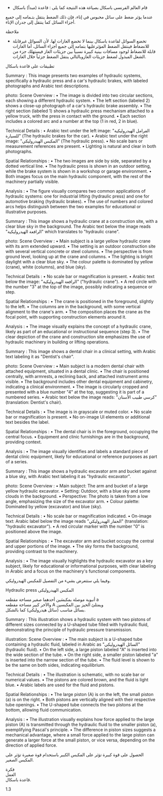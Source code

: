 * قام العالم الفرنسى باسكال بصياغة هذه النتيجة كما يلى :
قاعدة (مبدأ) باسكال <!-- text, from page 0 (l=0.468,t=0.075,r=0.939,b=0.132), with ID a354a4a3-beb7-4d52-8c80-cfc47871c32d -->

عندما يؤثر ضغط على سائل محبوس في إناء، فإن ذلك الضغط ينتقل بتـمامه إلى جميع أجزاء السائل كما ينتقل إلى جدران الإناء. <!-- text, from page 0 (l=0.083,t=0.134,r=0.928,b=0.190), with ID 2a4dd658-e370-40e4-bec5-8705ced2e8ce -->

ملاحظة

* تخضع السوائل لقاعدة باسكال بينما لا تخضع الغازات لها.
لأن السوائل غيرقابلة للانضغاط فينتقل الضغط المؤثرعليها بتمامه إلى جميع أجزاء السائل، أما الغازات قابلة للانضغاط لوجود مسافات بينية كبيرة نسبياً بين جزيئات الغاز فيستهلك جزء من الشغل المبذول لضغط جزيئات الغازوبالتالي ينتقل الضغط جزئياً خلال الغازات. <!-- text, from page 0 (l=0.080,t=0.205,r=0.932,b=0.346), with ID 7be53658-3e7b-42e2-9033-1a1da18d8368 -->

تطبيقات على قاعدة باسكال <!-- text, from page 0 (l=0.645,t=0.364,r=0.936,b=0.399), with ID bdd92306-dff3-4cae-bcea-fc7988aeccfb -->

Summary : This image presents two examples of hydraulic systems, specifically a hydraulic press and a car's hydraulic brakes, with labeled photographs and Arabic text descriptions.

photo:
Scene Overview :
  • The image is divided into two circular sections, each showing a different hydraulic system.
  • The left section (labeled 2) shows a close-up photograph of a car's hydraulic brake assembly.
  • The right section (labeled 1) shows a hydraulic press mechanism attached to a yellow truck, with the press in contact with the ground.
  • Each section includes a colored arc and a number at the top (1 in red, 2 in blue).

Technical Details :
  • Arabic text under the left image: "الفرامل الهيدروليكية للسيارة" (The hydraulic brakes for the car).
  • Arabic text under the right image: "المكبس الهيدروليكي" (The hydraulic press).
  • No scale bars or measurement references are present.
  • Lighting is natural and clear in both photographs.

Spatial Relationships :
  • The two images are side by side, separated by a dotted vertical line.
  • The hydraulic press is shown in an outdoor setting, while the brake system is shown in a workshop or garage environment.
  • Both images focus on the main hydraulic component, with the rest of the machinery partially visible.

Analysis :
  • The figure visually compares two common applications of hydraulic systems: one for industrial lifting (hydraulic press) and one for automotive braking (hydraulic brakes).
  • The use of numbers and colored arcs helps distinguish between the two examples for educational or illustrative purposes. <!-- figure, from page 0 (l=0.588,t=0.407,r=0.930,b=0.587), with ID 1613ac33-e5ec-425f-b444-08e23ac4c520 -->

Summary : This image shows a hydraulic crane at a construction site, with a clear blue sky in the background. The Arabic text below the image reads "الرافعة الهيدروليكية" which translates to "hydraulic crane".

photo:
Scene Overview :
  • Main subject is a large yellow hydraulic crane with its arm extended upward.
  • The setting is an outdoor construction site with several vertical concrete or steel columns.
  • The perspective is from ground level, looking up at the crane and columns.
  • The lighting is bright daylight with a clear blue sky.
  • The colour palette is dominated by yellow (crane), white (columns), and blue (sky).

Technical Details :
  • No scale bar or magnification is present.
  • Arabic text below the image: "الرافعة الهيدروليكية" ("hydraulic crane").
  • A red circle with the number "3" at the top of the image, possibly indicating a sequence or step.

Spatial Relationships :
  • The crane is positioned in the foreground, slightly to the left.
  • The columns are in the background, with some vertical alignment to the crane's arm.
  • The composition places the crane as the focal point, with supporting construction elements around it.

Analysis :
  • The image visually explains the concept of a hydraulic crane, likely as part of an educational or instructional sequence (step 3).
  • The clear depiction of the crane and construction site emphasizes the use of hydraulic machinery in building or lifting operations. <!-- figure, from page 0 (l=0.424,t=0.412,r=0.588,b=0.583), with ID 646724d1-4373-41b9-a63d-8c20d146be37 -->

Summary : This image shows a dental chair in a clinical setting, with Arabic text labeling it as "Dentist's chair".

photo:
Scene Overview :
  • Main subject is a modern dental chair with attached equipment, situated in a dental clinic.
  • The chair is positioned centrally, with armrests, a reclining back, and attached instrument arms visible.
  • The background includes other dental equipment and cabinetry, indicating a clinical environment.
  • The image is circularly cropped and presented with a blue number "4" at the top, suggesting it is part of a numbered series.
  • Arabic text below the image reads: "كرسي طبيب الأسنان" (translation: Dentist's chair).

Technical Details :
  • The image is in grayscale or muted color.
  • No scale bar or magnification is present.
  • No on-image UI elements or additional text besides the label.

Spatial Relationships :
  • The dental chair is in the foreground, occupying the central focus.
  • Equipment and clinic furnishings are in the background, providing context.

Analysis :
  • The image visually identifies and labels a standard piece of dental clinic equipment, likely for educational or reference purposes as part of a series. <!-- figure, from page 0 (l=0.261,t=0.408,r=0.427,b=0.587), with ID 6d77f33a-a9b8-49af-8420-c2267b8bdcf4 -->

Summary : This image shows a hydraulic excavator arm and bucket against a blue sky, with Arabic text labeling it as "hydraulic excavator".

photo:
Scene Overview :
  • Main subject: The arm and bucket of a large yellow hydraulic excavator.
  • Setting: Outdoor, with a blue sky and some clouds in the background.
  • Perspective: The photo is taken from a low angle, emphasizing the size of the excavator arm.
  • Colour palette: Dominated by yellow (excavator) and blue (sky).

Technical Details :
  • No scale bar or magnification indicated.
  • On-image text: Arabic label below the image reads "الحفار الهيدروليكي" (translation: "hydraulic excavator").
  • A red circular marker with the number "0" is positioned above the image.

Spatial Relationships :
  • The excavator arm and bucket occupy the central and upper portions of the image.
  • The sky forms the background, providing contrast to the machinery.

Analysis :
  • The image visually highlights the hydraulic excavator as a key subject, likely for educational or informational purposes, with clear labeling in Arabic and a focus on the machinery's functional components. <!-- figure, from page 0 (l=0.086,t=0.411,r=0.264,b=0.584), with ID 6d4a7680-3b0e-4aef-a4ad-594220569d84 -->

وفيما يلي ستتعرض بشيء من التفصيل للمكبس الهيدروليكي. <!-- text, from page 0 (l=0.452,t=0.604,r=0.937,b=0.634), with ID 40a334d6-4250-4234-8563-06766f61ecab -->

Hydraulic press المكبس الهيدروليكى <!-- text, from page 0 (l=0.544,t=0.640,r=0.937,b=0.672), with ID 14c178f3-109d-42d0-baab-61fecc0b8f51 -->

أنبوبة موصلة بمكبسَين أحدهما صغير مساحة مقطعه a  
والآخر كبير مساحة مقطعه A ويمتلئ الحيز بين المكبسين  
بسائل مناسب (سائل هيدروليكي) كما بالشكل. <!-- text, from page 0 (l=0.334,t=0.677,r=0.929,b=0.800), with ID 0276cc9d-25d4-449e-b352-a67eec864e7d -->

Summary : This illustration shows a hydraulic system with two pistons of different sizes connected by a U-shaped tube filled with hydraulic fluid, demonstrating the principle of hydraulic pressure transmission.

illustration:
Scene Overview :
  • The main subject is a U-shaped tube containing a hydraulic fluid, labeled in Arabic as "السائل الهيدروليكي" (hydraulic fluid).
  • On the left side, a large piston labeled "A" is inserted into the wide section of the tube.
  • On the right side, a smaller piston labeled "a" is inserted into the narrow section of the tube.
  • The fluid level is shown to be the same on both sides, indicating equilibrium.

Technical Details :
  • The illustration is schematic, with no scale bar or numerical values.
  • The pistons are colored brown, and the fluid is light blue.
  • Arabic labels are used for the fluid and pistons.

Spatial Relationships :
  • The large piston (A) is on the left, the small piston (a) is on the right.
  • Both pistons are vertically aligned with their respective tube openings.
  • The U-shaped tube connects the two pistons at the bottom, allowing fluid communication.

Analysis :
  • The illustration visually explains how force applied to the large piston (A) is transmitted through the hydraulic fluid to the smaller piston (a), exemplifying Pascal's principle.
  • The difference in piston sizes suggests a mechanical advantage, where a small force applied to the large piston can generate a larger force at the small piston, or vice versa, depending on the direction of applied force. <!-- figure, from page 0 (l=0.079,t=0.662,r=0.350,b=0.780), with ID c035f26b-29fb-49c1-8a0e-0965fface418 -->

الحصول على قوة كبيرة تؤثر على المكبس الكبير باستحدام قوة صغيرة تؤثر على المكبس الصغير. <!-- text, from page 0 (l=0.131,t=0.801,r=0.931,b=0.840), with ID 80603ebe-35e6-4692-b3c3-442de5464444 -->

فكرة  
العمل  
قاعدة باسكال. <!-- text, from page 0 (l=0.729,t=0.861,r=0.930,b=0.907), with ID 590c7efd-dcf9-4ec3-b74c-abc2e6efdaa6 -->

$1.3$ <!-- marginalia, from page 0 (l=0.089,t=0.941,r=0.130,b=0.961), with ID edcd22f1-2bf6-49cf-8895-e20f6772f628 -->